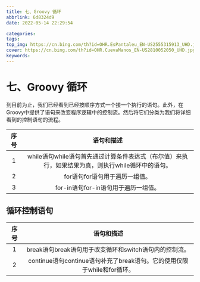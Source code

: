 ```yaml
---
title: 七、Groovy 循环
abbrlink: 6d8324d9
date: 2022-05-14 22:29:54

categories:
tags:
top_img: https://cn.bing.com/th?id=OHR.EsPantaleu_EN-US2555315913_UHD.jpg
cover: https://cn.bing.com/th?id=OHR.CuevaManos_EN-US2810052050_UHD.jpg
keywords:  
---
```

# 七、Groovy 循环

到目前为止，我们已经看到已经按顺序方式一个接一个执行的语句。此外，在Groovy中提供了语句来改变程序逻辑中的控制流。然后将它们分类为我们将详细看到的控制语句的流程。

| 序号 |                          语句和描述                          |
| :--: | :----------------------------------------------------------: |
|  1   | while语句while语句首先通过计算条件表达式（布尔值）来执行，如果结果为真，则执行while循环中的语句。 |
|  2   |                for语句for语句用于遍历一组值。                |
|  3   |             for-in语句for-in语句用于遍历一组值。             |

## 循环控制语句

| 序号 |                          语句和描述                          |
| :--: | :----------------------------------------------------------: |
|  1   |    break语句break语句用于改变循环和switch语句内的控制流。    |
|  2   | continue语句continue语句补充了break语句。它的使用仅限于while和for循环。 |